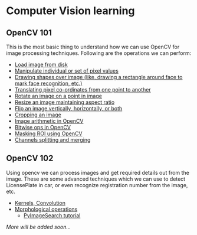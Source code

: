 # Computer Vision learning

## OpenCV 101

This is the most basic thing to understand how we can use OpenCV for image processing techniques. Following are the operations we can perform:

- [Load image from disk](OpenCV-101/01.opencv-load-image/load_image_opencv.py)
- [Manipulate individual or set of pixel values](OpenCV-101/02.opencv-getting-setting/opencv_getting_setting.py)
- [Drawing shapes over image (like, drawing a rectangle around face to mark face recognition, etc.)](OpenCV-101/03.opencv-drawing/image_drawing.py)
- [Translating pixel co-ordinates from one point to another](OpenCV-101/04.opencv-translate/opencv_translate.py)
- [Rotate an image on a point in image](OpenCV-101/05.opencv-rotate/opencv_rotate.py)
- [Resize an image maintaining aspect ratio](OpenCV-101/06.opencv-resizing/opencv_resize.py)
- [Flip an image vertically, horizontally, or both](OpenCV-101/07.opencv-flipping/opencv_flip.py)
- [Cropping an image](OpenCV-101/08.opencv-cropping/opencv_crop.py)
- [Image arithmetic in OpenCV](OpenCV-101/09.opencv-image-arithmetic/image_arithmetic.py)
- [Bitwise ops in OpenCV](OpenCV-101/10.opencv-bitwise/opencv_bitwise.py)
- [Masking ROI using OpenCV](OpenCV-101/11.opencv-masking/opencv_masking.py)
- [Channels splitting and merging](OpenCV-101/12.opencv-split-merge/opencv_channels.py)

## OpenCV 102

Using opencv we can process images and get required details out from the image. These are some advanced techniques which we can use to detect LicensePlate in car, or even recognize registration number from the image, etc.

- [Kernels, Convolution](OpenCV-102/01.convolutions-opencv/convolutions.py)
- [Morphological operations](OpenCV-102/02.morphological-operations/morphological_ops.py)
  - [PyImageSearch tutorial](https://www.pyimagesearch.com/2021/04/28/opencv-morphological-operations/)

_More will be added soon..._
